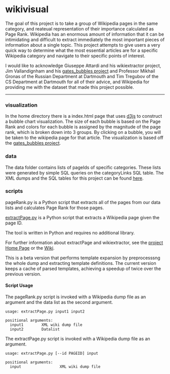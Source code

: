 # wikivisual

The goal of this project is to take a group of Wikipedia pages in the same category, and reateual representation of their importance calculated as Page Rank. Wikipedia has an enormous amount of information that it can be intimidating and difficult to extract immediately the most important pieces of information about a single topic. This project attempts to give users a very quick way to determine what the most essential articles are for a specific Wikipedia category and navigate to their specific points of interest.

I would like to acknowledge Giuseppe Attardi and his wikiextractor project, Jim Vallandignham and his [gates_bubbles project](https://github.com/vlandham/gates_bubbles) and Professor Mikhail Gronas of the Russian Department at Dartmouth and Tim Tregubov of the CS Department at Dartmouth for all of their advice, and Wikipedia for providing me with the dataset that made this project possible. 

----

### visualization

In the home directory there is a index.html page that uses [d3js](d3js.org) to construct a bubble chart visualization. The size of each bubble is based on the Page Rank and colors for each bubble is assigned by the magnitude of the page rank, which is broken down into 3 groups. By clicking on a bubble, you will be taken to the wikipedia page for that article. The visualization is based off the [gates_bubbles project](https://github.com/vlandham/gates_bubbles). 

### data

The data folder contains lists of pageIds of specific categories. These lists were generated by simple SQL queries on the categoryLinks SQL table. The XML dumps and the SQL tables for this project can be found [here](https://dumps.wikimedia.org/enwiki/latest/).

### scripts

pageRank.py is a Python script that extracts all of the pages from our data lists and calculates Page Rank for those pages. 

[extractPage.py](https://github.com/jason-feng/wikivisual/blob/master/scripts/extractPage.py) is a Python script that extracts a Wikipedia page given the page ID. 

The tool is written in Python and requires no additional library.

For further information about extractPage and wikiextractor, see the [project Home Page](http://medialab.di.unipi.it/wiki/Wikipedia_Extractor) or the [Wiki](https://github.com/attardi/wikiextractor/wiki).

This is a beta version that performs template expansion by preprocesssng the whole dump and extracting template definitions.
The current version keeps a cache of parsed templates, achieving a speedup of twice over the previous version.

#### Script Usage
The pageRank.py script is invoked with a Wikipedia dump file as an argument and the data list as the second argument.

    usage: extractPage.py input1 input2

    positional arguments:
      input1		XML wiki dump file
      input2		Datalist	

The extractPage.py script is invoked with a Wikipedia dump file as an argument.

    usage: extractPage.py [--id PAGEID] input

    positional arguments:
      input                 XML wiki dump file
